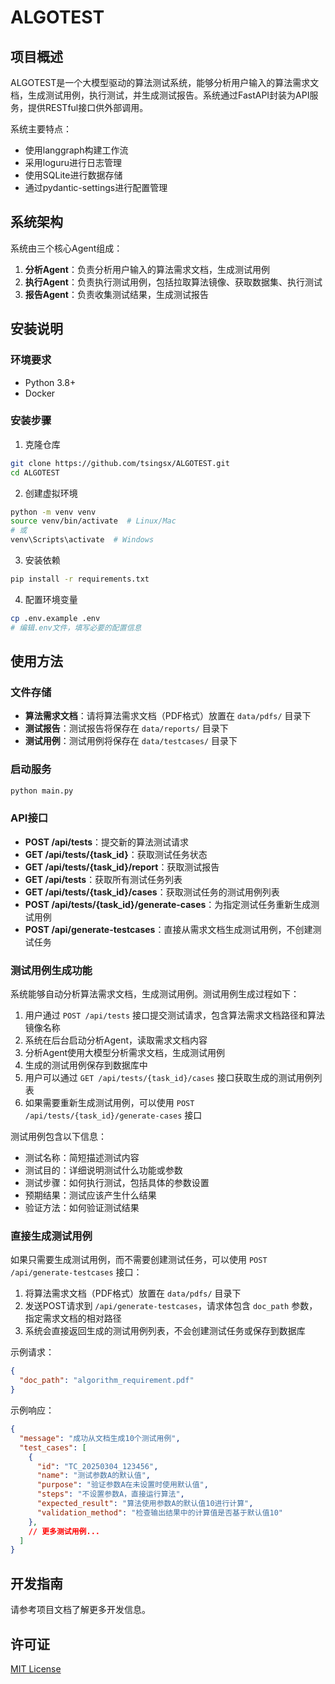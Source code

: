 # ALGOTEST

## 项目概述

ALGOTEST是一个大模型驱动的算法测试系统，能够分析用户输入的算法需求文档，生成测试用例，执行测试，并生成测试报告。系统通过FastAPI封装为API服务，提供RESTful接口供外部调用。

系统主要特点：
- 使用langgraph构建工作流
- 采用loguru进行日志管理
- 使用SQLite进行数据存储
- 通过pydantic-settings进行配置管理

## 系统架构

系统由三个核心Agent组成：
1. **分析Agent**：负责分析用户输入的算法需求文档，生成测试用例
2. **执行Agent**：负责执行测试用例，包括拉取算法镜像、获取数据集、执行测试
3. **报告Agent**：负责收集测试结果，生成测试报告

## 安装说明

### 环境要求
- Python 3.8+
- Docker

### 安装步骤

1. 克隆仓库
```bash
git clone https://github.com/tsingsx/ALGOTEST.git
cd ALGOTEST
```

2. 创建虚拟环境
```bash
python -m venv venv
source venv/bin/activate  # Linux/Mac
# 或
venv\Scripts\activate  # Windows
```

3. 安装依赖
```bash
pip install -r requirements.txt
```

4. 配置环境变量
```bash
cp .env.example .env
# 编辑.env文件，填写必要的配置信息
```

## 使用方法

### 文件存储

- **算法需求文档**：请将算法需求文档（PDF格式）放置在 `data/pdfs/` 目录下
- **测试报告**：测试报告将保存在 `data/reports/` 目录下
- **测试用例**：测试用例将保存在 `data/testcases/` 目录下

### 启动服务
```bash
python main.py
```

### API接口
- **POST /api/tests**：提交新的算法测试请求
- **GET /api/tests/{task_id}**：获取测试任务状态
- **GET /api/tests/{task_id}/report**：获取测试报告
- **GET /api/tests**：获取所有测试任务列表
- **GET /api/tests/{task_id}/cases**：获取测试任务的测试用例列表
- **POST /api/tests/{task_id}/generate-cases**：为指定测试任务重新生成测试用例
- **POST /api/generate-testcases**：直接从需求文档生成测试用例，不创建测试任务

### 测试用例生成功能

系统能够自动分析算法需求文档，生成测试用例。测试用例生成过程如下：

1. 用户通过 `POST /api/tests` 接口提交测试请求，包含算法需求文档路径和算法镜像名称
2. 系统在后台启动分析Agent，读取需求文档内容
3. 分析Agent使用大模型分析需求文档，生成测试用例
4. 生成的测试用例保存到数据库中
5. 用户可以通过 `GET /api/tests/{task_id}/cases` 接口获取生成的测试用例列表
6. 如果需要重新生成测试用例，可以使用 `POST /api/tests/{task_id}/generate-cases` 接口

测试用例包含以下信息：
- 测试名称：简短描述测试内容
- 测试目的：详细说明测试什么功能或参数
- 测试步骤：如何执行测试，包括具体的参数设置
- 预期结果：测试应该产生什么结果
- 验证方法：如何验证测试结果

### 直接生成测试用例

如果只需要生成测试用例，而不需要创建测试任务，可以使用 `POST /api/generate-testcases` 接口：

1. 将算法需求文档（PDF格式）放置在 `data/pdfs/` 目录下
2. 发送POST请求到 `/api/generate-testcases`，请求体包含 `doc_path` 参数，指定需求文档的相对路径
3. 系统会直接返回生成的测试用例列表，不会创建测试任务或保存到数据库

示例请求：
```json
{
  "doc_path": "algorithm_requirement.pdf"
}
```

示例响应：
```json
{
  "message": "成功从文档生成10个测试用例",
  "test_cases": [
    {
      "id": "TC_20250304_123456",
      "name": "测试参数A的默认值",
      "purpose": "验证参数A在未设置时使用默认值",
      "steps": "不设置参数A，直接运行算法",
      "expected_result": "算法使用参数A的默认值10进行计算",
      "validation_method": "检查输出结果中的计算值是否基于默认值10"
    },
    // 更多测试用例...
  ]
}
```

## 开发指南

请参考项目文档了解更多开发信息。

## 许可证

[MIT License](LICENSE)